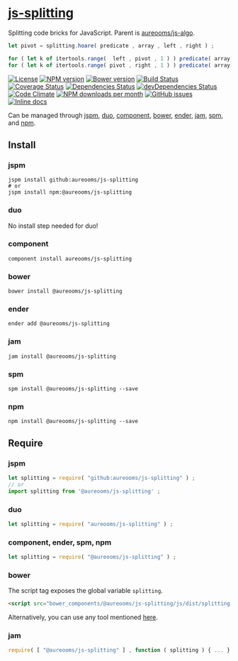 [js-splitting](http://aureooms.github.io/js-splitting)
==

Splitting code bricks for JavaScript. Parent is [aureooms/js-algo](http://github.com/aureooms/js-algo).

```js
let pivot = splitting.hoare( predicate , array , left , right ) ;

for ( let k of itertools.range(  left , pivot , 1 ) ) predicate( array[k] ) ; // 0
for ( let k of itertools.range( pivot , right , 1 ) ) predicate( array[k] ) ; // 1
```

[![License](https://img.shields.io/github/license/aureooms/js-splitting.svg?style=flat)](https://raw.githubusercontent.com/aureooms/js-splitting/master/LICENSE)
[![NPM version](https://img.shields.io/npm/v/@aureooms/js-splitting.svg?style=flat)](https://www.npmjs.org/package/@aureooms/js-splitting)
[![Bower version](https://img.shields.io/bower/v/@aureooms/js-splitting.svg?style=flat)](http://bower.io/search/?q=@aureooms/js-splitting)
[![Build Status](https://img.shields.io/travis/aureooms/js-splitting.svg?style=flat)](https://travis-ci.org/aureooms/js-splitting)
[![Coverage Status](https://img.shields.io/coveralls/aureooms/js-splitting.svg?style=flat)](https://coveralls.io/r/aureooms/js-splitting)
[![Dependencies Status](https://img.shields.io/david/aureooms/js-splitting.svg?style=flat)](https://david-dm.org/aureooms/js-splitting#info=dependencies)
[![devDependencies Status](https://img.shields.io/david/dev/aureooms/js-splitting.svg?style=flat)](https://david-dm.org/aureooms/js-splitting#info=devDependencies)
[![Code Climate](https://img.shields.io/codeclimate/github/aureooms/js-splitting.svg?style=flat)](https://codeclimate.com/github/aureooms/js-splitting)
[![NPM downloads per month](https://img.shields.io/npm/dm/@aureooms/js-splitting.svg?style=flat)](https://www.npmjs.org/package/@aureooms/js-splitting)
[![GitHub issues](https://img.shields.io/github/issues/aureooms/js-splitting.svg?style=flat)](https://github.com/aureooms/js-splitting/issues)
[![Inline docs](http://inch-ci.org/github/aureooms/js-splitting.svg?branch=master&style=shields)](http://inch-ci.org/github/aureooms/js-splitting)


Can be managed through [jspm](https://github.com/jspm/jspm-cli),
[duo](https://github.com/duojs/duo),
[component](https://github.com/componentjs/component),
[bower](https://github.com/bower/bower),
[ender](https://github.com/ender-js/Ender),
[jam](https://github.com/caolan/jam),
[spm](https://github.com/spmjs/spm),
and [npm](https://github.com/npm/npm).

## Install

### jspm
```terminal
jspm install github:aureooms/js-splitting
# or
jspm install npm:@aureooms/js-splitting
```
### duo
No install step needed for duo!

### component
```terminal
component install aureooms/js-splitting
```

### bower
```terminal
bower install @aureooms/js-splitting
```

### ender
```terminal
ender add @aureooms/js-splitting
```

### jam
```terminal
jam install @aureooms/js-splitting
```

### spm
```terminal
spm install @aureooms/js-splitting --save
```

### npm
```terminal
npm install @aureooms/js-splitting --save
```

## Require
### jspm
```js
let splitting = require( "github:aureooms/js-splitting" ) ;
// or
import splitting from '@aureooms/js-splitting' ;
```
### duo
```js
let splitting = require( "aureooms/js-splitting" ) ;
```

### component, ender, spm, npm
```js
let splitting = require( "@aureooms/js-splitting" ) ;
```

### bower
The script tag exposes the global variable `splitting`.
```html
<script src="bower_components/@aureooms/js-splitting/js/dist/splitting.min.js"></script>
```
Alternatively, you can use any tool mentioned [here](http://bower.io/docs/tools/).

### jam
```js
require( [ "@aureooms/js-splitting" ] , function ( splitting ) { ... } ) ;
```
